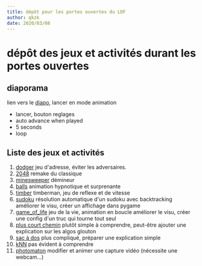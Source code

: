 ```yaml
---
title: dépôt pour les portes ouvertes du LDF
author: qkzk
date: 2020/03/08
---
```

# dépôt des jeux et activités durant les portes ouvertes

## diaporama

lien vers le [diapo](https://docs.google.com/presentation/d/1CBm63JEIcIvMcAVHODccfZmoJL3EJNBLYaGexLzu-UU/edit?usp=sharing), lancer en mode animation

* lancer, bouton reglages
* auto advance when played
* 5 seconds
* loop

## Liste des jeux et activités

1. [dodger](dodger) jeu d'adresse, éviter les adversaires.
2. [2048](2048) remake du classique
3. [minesweeper](minesweeper) démineur
4. [balls](balls) animation hypnotique et surprenante
5. [timber](timber) timberman, jeu de reflexe et de vitesse
6. [sudoku](sudoku) résolution automatique d'un sudoku avec backtracking
    améliorer le visu, créer un affichage dans pygame
7. [game_of_life](game_of_life) jeu de la vie, animation en boucle
    améliorer le visu, créer une config d'un truc qui tourne tout seul
8. [plus court chemin](http://hmalherbe.fr/thalesm/gestclasse/documents/Premiere_NSI/Animations/k_plus_proches_voisins/Plus_court_chemin/Plus_court_chemin.html)
    plutôt simple à comprendre, peut-être ajouter une explication sur les algos glouton
9. [sac à dos](http://hmalherbe.fr/thalesm/gestclasse/documents/Premiere_NSI/Animations/sac_a_dos/p5.js/sac_a_dos.html)
    plus compliqué, préparer une explication simple
10. [kNN](http://hmalherbe.fr/thalesm/gestclasse/documents/Premiere_NSI/Animations/k_plus_proches_voisins/k_plus_proches_voisins.html)
    pas évident à comprendre
11. [photomaton](photo_booth) modifier et animer une capture vidéo (nécessite une webcam...)
